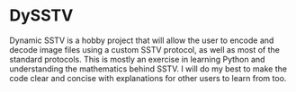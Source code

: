 # DySSTV
Dynamic SSTV is a hobby project that will allow the user to encode and decode image files using a custom SSTV protocol, as well as most of the standard protocols. This is mostly an exercise in learning Python and understanding the mathematics behind SSTV. I will do my best to make the code clear and concise with explanations for other users to learn from too.

